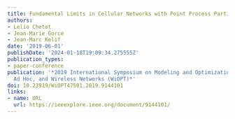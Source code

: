 ```yaml
---
title: Fundamental Limits in Cellular Networks with Point Process Partial Area Statistics
authors:
- Lelio Chetot
- Jean-Marie Gorce
- Jean-Marc Kelif
date: '2019-06-01'
publishDate: '2024-01-18T19:09:34.275555Z'
publication_types:
- paper-conference
publication: '*2019 International Symposium on Modeling and Optimization in Mobile,
  Ad Hoc, and Wireless Networks (WiOPT)*'
doi: 10.23919/WiOPT47501.2019.9144101
links:
- name: URL
  url: https://ieeexplore.ieee.org/document/9144101/
---
```

